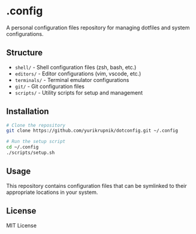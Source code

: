 # .config

A personal configuration files repository for managing dotfiles and system configurations.

## Structure

- `shell/` - Shell configuration files (zsh, bash, etc.)
- `editors/` - Editor configurations (vim, vscode, etc.)
- `terminals/` - Terminal emulator configurations
- `git/` - Git configuration files
- `scripts/` - Utility scripts for setup and management

## Installation

```bash
# Clone the repository
git clone https://github.com/yurikrupnik/dotconfig.git ~/.config

# Run the setup script
cd ~/.config
./scripts/setup.sh
```

## Usage

This repository contains configuration files that can be symlinked to their appropriate locations in your system.

## License

MIT License